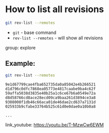 # How to list all revisions

```bash
git rev-list --remotes
```

- `git` - base command
- `rev-list --remotes` - will show all  revisions

group: explore

## Example: 
```bash
git rev-list --remotes
```
```
9e1d67799cae4fba652735da0a85042e4b266521
d1d796c0dfc7868ea05773e4817caabe9ba4c62f
59affa5038d3835e40b25a1c6ce67b6a0549e72a
d8d58766cd8ace28ecd09ca9baa261d3894ce3a8
9308008f1db46c66aca01de46dae2cd637a7131d
025933b9cfabe33764b525c61d0e0dae0a10b0a8

...
```

link_youtube: https://youtu.be/T-MzwCw6EWM
